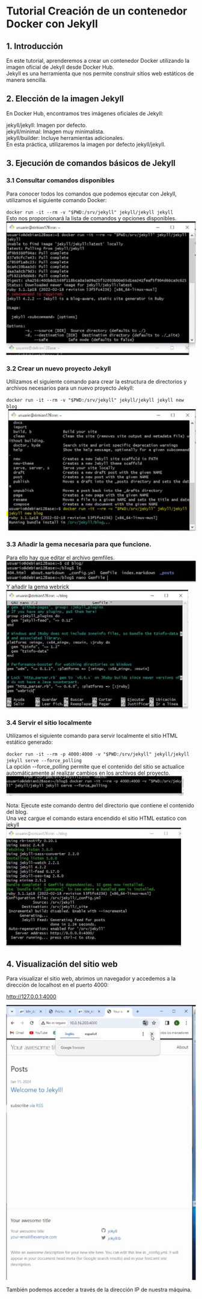 
# Tutorial Creación de un contenedor Docker con Jekyll
## 1. Introducción
En este tutorial, aprenderemos a crear un contenedor Docker utilizando la imagen oficial de Jekyll desde Docker Hub.   
Jekyll es una herramienta que nos permite construir sitios web estáticos de manera sencilla.

## 2. Elección de la imagen Jekyll
En Docker Hub, encontramos tres imágenes oficiales de Jekyll:

jekyll/jekyll: Imagen por defecto.   
jekyll/minimal: Imagen muy minimalista.   
jekyll/builder: Incluye herramientas adicionales.   
En esta práctica, utilizaremos la imagen por defecto jekyll/jekyll.   

## 3. Ejecución de comandos básicos de Jekyll
### 3.1 Consultar comandos disponibles
Para conocer todos los comandos que podemos ejecutar con Jekyll, utilizamos el siguiente comando Docker:   


` docker run -it --rm -v "$PWD:/srv/jekyll" jekyll/jekyll jekyll `    
Esto nos proporcionará la lista de comandos y opciones disponibles.
![](img/DockersJekyll1.jpg)
### 3.2 Crear un nuevo proyecto Jekyll
Utilizamos el siguiente comando para crear la estructura de directorios y archivos necesarios para un nuevo proyecto Jekyll:


` docker run -it --rm -v "$PWD:/srv/jekyll" jekyll/jekyll jekyll new blog `
![](img/DockersJekyll2.jpg)
### 3.3 Añadir la gema necesaria para que funcione.
Para ello hay que editar el archivo gemfiles.   
![](img/DockersJekyll3.jpg)   
Y añadir la gema webrick   
![](img/DockersJekyll4.jpg)

### 3.4 Servir el sitio localmente
Utilizamos el siguiente comando para servir localmente el sitio HTML estático generado:

`docker run -it --rm -p 4000:4000 -v "$PWD:/srv/jekyll" jekyll/jekyll jekyll serve --force_polling`   
La opción --force_polling permite que el contenido del sitio se actualice automáticamente al realizar cambios en los archivos del proyecto.    
![](img/DockersJekyll5.jpg)

Nota: Ejecute este comando dentro del directorio que contiene el contenido del blog.   
Una vez cargue el comando estara encendido el sitio HTML estatico con jekyll    
![](img/DockersJekyll6.jpg)

## 4. Visualización del sitio web
Para visualizar el sitio web, abrimos un navegador y accedemos a la dirección de localhost en el puerto 4000:

http://127.0.0.1:4000    

![](img/DockersJekyll7.jpg)

También podemos acceder a través de la dirección IP de nuestra máquina. 






